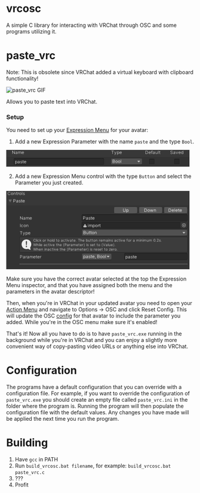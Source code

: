 # vrcosc
A simple C library for interacting with VRChat through OSC and some programs utilizing it.

# paste_vrc
Note: This is obsolete since VRChat added a virtual keyboard with clipboard functionality!

![paste_vrc GIF](https://media.giphy.com/media/v4LZiPuIntIPDDhfxG/giphy.gif)

Allows you to paste text into VRChat.

### Setup
You need to set up your [Expression Menu](https://docs.vrchat.com/docs/expression-menu-and-controls) for your avatar:
1. Add a new Expression Parameter with the name `paste` and the type `Bool`.
 
![paste expression parameter](/res/paste_parameter.png)

2. Add a new Expression Menu control with the type `Button` and select the Parameter you just created.

![paste expression menu](/res/paste_menu.png)

Make sure you have the correct avatar selected at the top the Expression Menu inspector, and that you have assigned both the menu and the parameters in the avatar descriptor!

Then, when you're in VRChat in your updated avatar you need to open your [Action Menu](https://docs.vrchat.com/docs/action-menu) and navigate to Options -> OSC and click Reset Config. This will update the OSC [config](https://docs.vrchat.com/docs/osc-avatar-parameters) for that avatar to include the parameter you added. While you're in the OSC menu make sure it's enabled!

That's it! Now all you have to do is to have `paste_vrc.exe` running in the background while you're in VRChat and you can enjoy a slightly more convenient way of copy-pasting video URLs or anything else into VRChat.

# Configuration
The programs have a default configuration that you can override with a configuration file. For example, if you want to override the configuration of `paste_vrc.exe` you should create an empty file called `paste_vrc.ini` in the folder where the program is. Running the program will then populate the configuration file with the default values. Any changes you have made will be applied the next time you run the program.

# Building
1. Have `gcc` in PATH
2. Run `build_vrcosc.bat filename`, for example: `build_vrcosc.bat paste_vrc.c`
3. ???
4. Profit
